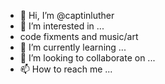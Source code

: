 - 👋 Hi, I’m @captinluther
- 👀 I’m interested in ...
- code fixments and music/art
- 🌱 I’m currently learning ...
- 💞️ I’m looking to collaborate on ...
- 📫 How to reach me ...

<!---
captinluther/captinluther is a ✨ special ✨ repository because its `README.md` (this file) appears on your GitHub profile.
You can click the Preview link to take a look at your changes.
--->
